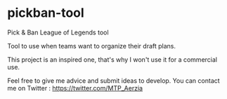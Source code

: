# pickban-tool
Pick &amp; Ban League of Legends tool

Tool to use when teams want to organize their draft plans.


This project is an inspired one, that's why I won't use it for a commercial use.

Feel free to give me advice and submit ideas to develop.
You can contact me on Twitter : https://twitter.com/MTP_Aerzia
